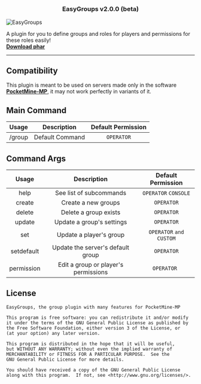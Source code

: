 # <h3 align="center">EasyGroups v2.0.0 (beta)</h3> 
![EasyGroups](https://media.discordapp.net/attachments/645792232632221729/1032113968845697034/57_Sem_Titulo_20221018041500.png)

A plugin for you to define groups and roles for players and permissions for these roles easily! <br> **[Download phar]()**
- - - -
## Compatibility 
This plugin is meant to be used on servers made only in the software **[PocketMine-MP](https://github.com/pmmp/PocketMine-MP)**, it may not work perfectly in variants of it.

## Main Command
| Usage |   Description   | Default Permission |
| :---: | :---------: | :----------------: |
| /group | Default Command | `OPERATOR` |

## Command Args
| Usage | Description | Default Permission |
| :-----: | :---------: | :-------: |
| help | See list of subcommands | `OPERATOR` `CONSOLE` |
| create | Create a new groups | `OPERATOR` |
| delete | Delete a group exists | `OPERATOR` |
| update | Update a group's settings | `OPERATOR` |
|  set   | Update a player's group | `OPERATOR` `and` `CUSTOM` |
| setdefault | Update the server's default group | `OPERATOR`
| permission | Edit a group or player's permissions | `OPERATOR ` | 

## License
```
EasyGroups, the group plugin with many features for PocketMine-MP

This program is free software: you can redistribute it and/or modify
it under the terms of the GNU General Public License as published by
the Free Software Foundation, either version 3 of the License, or
(at your option) any later version.

This program is distributed in the hope that it will be useful,
but WITHOUT ANY WARRANTY; without even the implied warranty of
MERCHANTABILITY or FITNESS FOR A PARTICULAR PURPOSE.  See the
GNU General Public License for more details.

You should have received a copy of the GNU General Public License
along with this program.  If not, see <http://www.gnu.org/licenses/>.
``` 
